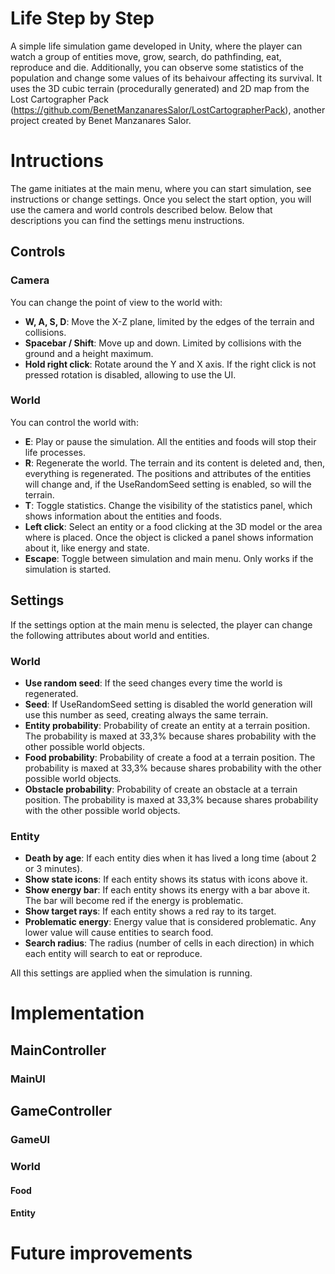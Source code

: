 # Life Step by Step
A simple life simulation game developed in Unity, where the player can watch a group of entities move, grow, search, do pathfinding, eat, reproduce and die. Additionally, you can observe some statistics of the population and change some values of its behaivour affecting its survival.
It uses the 3D cubic terrain (procedurally generated) and 2D map from the Lost Cartographer Pack (https://github.com/BenetManzanaresSalor/LostCartographerPack), another project created by Benet Manzanares Salor.


# Intructions
The game initiates at the main menu, where you can start simulation, see instructions or change settings.
Once you select the start option, you will use the camera and world controls described below.
Below that descriptions you can find the settings menu instructions.

## Controls
### Camera
You can change the point of view to the world with:
* **W, A, S, D**: Move the X-Z plane, limited by the edges of the terrain and collisions.
* **Spacebar / Shift**: Move up and down. Limited by collisions with the ground and a height maximum.
* **Hold right click**: Rotate around the Y and X axis. If the right click is not pressed rotation is disabled, allowing to use the UI.

### World
You can control the world with:
* **E**: Play or pause the simulation. All the entities and foods will stop their life processes.
* **R**: Regenerate the world. The terrain and its content is deleted and, then, everything is regenerated. The positions and attributes of the entities will change and, if the UseRandomSeed setting is enabled, so will the terrain.
* **T**: Toggle statistics. Change the visibility of the statistics panel, which shows information about the entities and foods.
* **Left click**: Select an entity or a food clicking at the 3D model or the area where is placed. Once the object is clicked a panel shows information about it, like energy and state.
* **Escape**: Toggle between simulation and main menu. Only works if the simulation is started.

## Settings
If the settings option at the main menu is selected, the player can change the following attributes about world and entities.

### World
* **Use random seed**: If the seed changes every time the world is regenerated.
* **Seed**: If UseRandomSeed setting is disabled the world generation will use this number as seed, creating always the same terrain.
* **Entity probability**: Probability of create an entity at a terrain position. The probability is maxed at 33,3% because shares probability with the other possible world objects.
* **Food probability**: Probability of create a food at a terrain position. The probability is maxed at 33,3% because shares probability with the other possible world objects.
* **Obstacle probability**: Probability of create an obstacle at a terrain position. The probability is maxed at 33,3% because shares probability with the other possible world objects.

### Entity
* **Death by age**: If each entity dies when it has lived a long time (about 2 or 3 minutes).
* **Show state icons**: If each entity shows its status with icons above it. 
* **Show energy bar**: If each entity shows its energy with a bar above it. The bar will become red if the energy is problematic.
* **Show target rays**: If each entity shows a red ray to its target.
* **Problematic energy**: Energy value that is considered problematic. Any lower value will cause entities to search food.
* **Search radius**: The radius (number of cells in each direction) in which each entity will search to eat or reproduce.

All this settings are applied when the simulation is running.


# Implementation


## MainController


### MainUI


## GameController


### GameUI


### World


#### Food


#### Entity


# Future improvements
